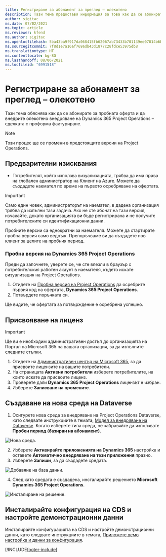 ```yaml
---
title: Регистриране за абонамент за преглед – олекотено
description: Тази тема предоставя информация за това как да се абонирате и разгърнете внедряване на Project Operations lite - сделка за проформа фактуриране.
author: sigitac
ms.date: 07/02/2021
ms.topic: article
ms.reviewer: kfend
ms.author: sigitac
ms.openlocfilehash: 5ba43ba9f917da068415fb62067ab73433b701139ee07014b6bd8c02612008ce
ms.sourcegitcommit: 7f8d1e7a16af769adb43d1877c28fdce53975db8
ms.translationtype: HT
ms.contentlocale: bg-BG
ms.lasthandoff: 08/06/2021
ms.locfileid: "6991518"
---
```

# <a name="sign-up-for-a-preview-subscription---lite"></a>Регистриране за абонамент за преглед – олекотено 

Тази тема обяснява как да се абонирате за пробната оферта и да внедрите олекотено внедряване на Dynamics 365 Project Operations – сделката с проформа фактуриране.

> [!NOTE]
> Този процес ще се промени в предстоящите версии на Project Operations.

## <a name="prerequisites"></a>Предварителни изисквания
- Потребителят, който използва визуализацията, трябва да има права на глобален администратор на Клиент на Azure. Можете да създадете наемател по време на първото осребряване на офертата.

> [!IMPORTANT]
> Само един човек, администраторът на наемател, в дадена организация трябва да изпълни тази задача. Ако не сте абонат на тази версия, изчакайте, докато организацията ви бъде регистрирана и не получите потребителските си идентификационни данни.
> 
> Пробните версии са еднократни за наемателя. Можете да стартирате пробна версия само веднъж. Препоръчваме ви да създадете нов клиент за целите на пробния период.

### <a name="dynamics-365-project-operations-trial"></a>Пробна версия на Dynamics 365 Project Operations 

Преди да започнете, уверете се, че сте влезли в браузър с потребителския работен акаунт в наемателя, където искате визуализация на Project Operations.

1. Отидете на [Пробна версия на Project Operations](https://aka.ms/try-po) да осребрите първия код на офертата, **Dynamics 365 Project Operations**.
2. Потвърдете поръчката си.

  Ще видите, че офертата за потвърждение е осребрена успешно.

## <a name="assign-licenses"></a>Присвояване на лиценз

> [!IMPORTANT]
> Ще ви е необходим административен достъп до организацията на Портал на Microsoft 365 на вашата организация, за да изпълните следните стъпки.


1. Отидете на [Административен център на Microsoft 365](https://portal.office.com/), за да присвоите лицензите на вашите потребители.
2. На страницата **Активни потребители** изберете потребителите, на които искате да присвоите лиценз.
3. Проверете дали **Dynamics 365 Project Operations** лицензът е избран. 
4. Изберете **Записване на промените**.

## <a name="create-a-new-dataverse-environment"></a>Създаване на нова среда на Dataverse

1. Осигурете нова среда за внедряване на Project Operations Dataverse, като следвате инструкциите в темата, [Модел за внедряване на Dataverse](lite-deployment.md). Когато изберете типа среда, не забравяйте да използвате **Пробен период (базиран на абонамент)**.

  ![Нова среда.](./media/19CreateEnvironment.png)

2. Изберете **Активирайте приложенията на Dynamics 365** настройка и оставете **Автоматично внедряване на тези приложения** празно.  
3. Изберете **Запиши**, за да създадете средата.

  ![Добавяне на база данни.](./media/20CreateEnvironment1.png)

4. След като средата е създадена, инсталирайте решението **Microsoft Dynamics 365 Project Operations**. 

![Инсталиране на решение.](./media/21InstallSolution.png)

## <a name="install-a-cds-configuration-and-setup-demo-data"></a>Инсталирайте конфигурация на CDS и настройте демонстрационни данни

Инсталирайте конфигурацията на CDS и настройте демонстрационни данни, като следвате инструкциите в темата, [Приложете демо настройка и данни за конфигурация](lite-apply-demo-setup-config-data.md).


[!INCLUDE[footer-include](../includes/footer-banner.md)]
